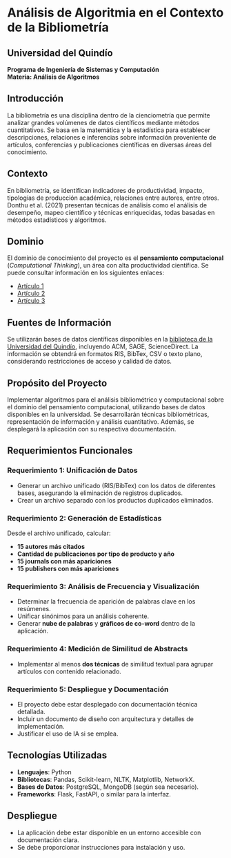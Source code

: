 # Análisis de Algoritmia en el Contexto de la Bibliometría

## Universidad del Quindío  
**Programa de Ingeniería de Sistemas y Computación**  
**Materia: Análisis de Algoritmos**  

## Introducción  
La bibliometría es una disciplina dentro de la cienciometría que permite analizar grandes volúmenes de datos científicos mediante métodos cuantitativos. Se basa en la matemática y la estadística para establecer descripciones, relaciones e inferencias sobre información proveniente de artículos, conferencias y publicaciones científicas en diversas áreas del conocimiento.

## Contexto  
En bibliometría, se identifican indicadores de productividad, impacto, tipologías de producción académica, relaciones entre autores, entre otros. Donthu et al. (2021) presentan técnicas de análisis como el análisis de desempeño, mapeo científico y técnicas enriquecidas, todas basadas en métodos estadísticos y algoritmos.

## Dominio  
El dominio de conocimiento del proyecto es el **pensamiento computacional** (*Computational Thinking*), un área con alta productividad científica. Se puede consultar información en los siguientes enlaces:
- [Artículo 1](https://revistas.itm.edu.co/index.php/tecnologicas/article/view/2950)
- [Artículo 2](https://www.mdpi.com/2227-7102/14/10/1124)
- [Artículo 3](https://revista.eia.edu.co/index.php/reveia/article/view/1716)

## Fuentes de Información  
Se utilizarán bases de datos científicas disponibles en la [biblioteca de la Universidad del Quindío](https://library.uniquindio.edu.co/databases), incluyendo ACM, SAGE, ScienceDirect. La información se obtendrá en formatos RIS, BibTex, CSV o texto plano, considerando restricciones de acceso y calidad de datos.

## Propósito del Proyecto  
Implementar algoritmos para el análisis bibliométrico y computacional sobre el dominio del pensamiento computacional, utilizando bases de datos disponibles en la universidad. Se desarrollarán técnicas bibliométricas, representación de información y análisis cuantitativo. Además, se desplegará la aplicación con su respectiva documentación.

## Requerimientos Funcionales  

### Requerimiento 1: Unificación de Datos  
- Generar un archivo unificado (RIS/BibTex) con los datos de diferentes bases, asegurando la eliminación de registros duplicados.
- Crear un archivo separado con los productos duplicados eliminados.

### Requerimiento 2: Generación de Estadísticas  
Desde el archivo unificado, calcular:
- **15 autores más citados**
- **Cantidad de publicaciones por tipo de producto y año**
- **15 journals con más apariciones**
- **15 publishers con más apariciones**

### Requerimiento 3: Análisis de Frecuencia y Visualización  
- Determinar la frecuencia de aparición de palabras clave en los resúmenes.
- Unificar sinónimos para un análisis coherente.
- Generar **nube de palabras** y **gráficos de co-word** dentro de la aplicación.

### Requerimiento 4: Medición de Similitud de Abstracts  
- Implementar al menos **dos técnicas** de similitud textual para agrupar artículos con contenido relacionado.

### Requerimiento 5: Despliegue y Documentación  
- El proyecto debe estar desplegado con documentación técnica detallada.
- Incluir un documento de diseño con arquitectura y detalles de implementación.
- Justificar el uso de IA si se emplea.

## Tecnologías Utilizadas  
- **Lenguajes**: Python
- **Bibliotecas**: Pandas, Scikit-learn, NLTK, Matplotlib, NetworkX.
- **Bases de Datos**: PostgreSQL, MongoDB (según sea necesario).
- **Frameworks**: Flask, FastAPI, o similar para la interfaz.

## Despliegue  
- La aplicación debe estar disponible en un entorno accesible con documentación clara.
- Se debe proporcionar instrucciones para instalación y uso.

